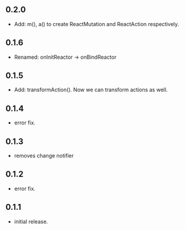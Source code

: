 ## 0.2.0

* Add: m(), a() to create ReactMutation and ReactAction respectively.

## 0.1.6

* Renamed: onInitReactor -> onBindReactor

## 0.1.5

* Add: transformAction(). Now we can transform actions as well.

## 0.1.4

* error fix.

## 0.1.3

* removes change notifier

## 0.1.2

* error fix.

## 0.1.1

* initial release.
